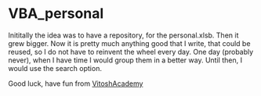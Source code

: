 # VBA_personal

Inititally the idea was to have a repository, for the personal.xlsb.
Then it grew bigger. Now it is pretty much anything good that I write, that could be reused, so I do not have to reinvent the wheel every day. 
One day (probably never), when I have time I would group them in a better way. 
Until then, I would use the search option.

Good luck, have fun from [VitoshAcademy](http://www.vitoshacademy.com)